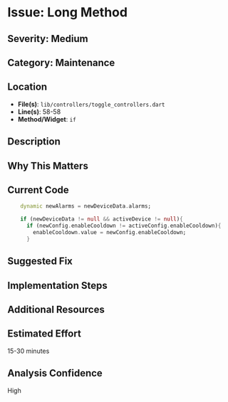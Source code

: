 # Issue: Long Method

## Severity: Medium

## Category: Maintenance

## Location
- **File(s)**: `lib/controllers/toggle_controllers.dart`
- **Line(s)**: 58-58
- **Method/Widget**: `if`

## Description


## Why This Matters


## Current Code
```dart
    dynamic newAlarms = newDeviceData.alarms;

    if (newDeviceData != null && activeDevice != null){
      if (newConfig.enableCooldown != activeConfig.enableCooldown){
        enableCooldown.value = newConfig.enableCooldown;     
      }
```

## Suggested Fix


## Implementation Steps


## Additional Resources


## Estimated Effort
15-30 minutes

## Analysis Confidence
High
